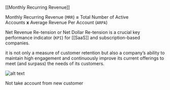 [[Monthly Recurring Revenue]] 


Monthly Recurring Revenue (`MRR`) **=** Total Number of Active Accounts **x** Average Revenue Per Account (`ARPA`)

Net Revenue Re-tension   or Net Dollar Re-tension is a crucial key performance indicator (`KPI`) for [[SaaS]] and subscription-based companies. 

it is not only a measure of customer retention but also a company’s ability to maintain high engagement and continuously improve its current offerings to meet (and surpass) the needs of its customers.



![alt text](https://wsp-blog-images.s3.amazonaws.com/uploads/2022/04/18224124/Revenue-Churn-Formula.jpg)





Not take account from new customer

